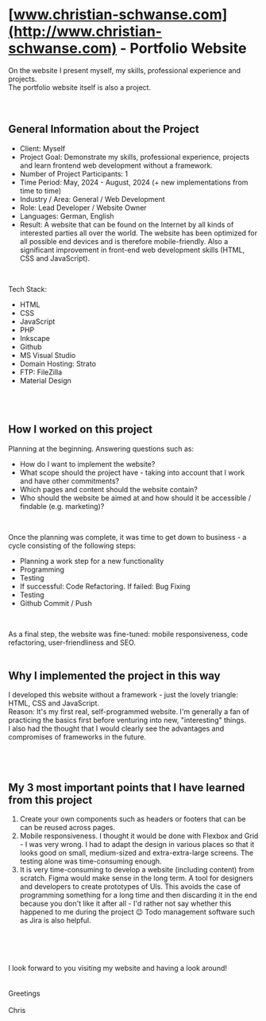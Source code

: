 # [www.christian-schwanse.com](http://www.christian-schwanse.com) - Portfolio Website
On the website I present myself, my skills, professional experience and projects.<br />
The portfolio website itself is also a project.<br />
<br />
<br />

## General Information about the Project
- Client: Myself
- Project Goal: Demonstrate my skills, professional experience, projects and learn frontend web development without a framework.
- Number of Project Participants: 1
- Time Period: May, 2024 - August, 2024 (+ new implementations from time to time)
- Industry / Area: General / Web Development
- Role: Lead Developer / Website Owner
- Languages: German, English
- Result: A website that can be found on the Internet by all kinds of interested parties all over the world.
The website has been optimized for all possible end devices and is therefore mobile-friendly. Also a significant improvement in front-end web development skills (HTML, CSS and JavaScript).
<br />

Tech Stack:
- HTML
- CSS
- JavaScript
- PHP
- Inkscape
- Github
- MS Visual Studio
- Domain Hosting: Strato
- FTP: FileZilla
- Material Design
<br />
<br />

## How I worked on this project
Planning at the beginning. Answering questions such as:
- How do I want to implement the website?
- What scope should the project have - taking into account that I work and have other commitments?
- Which pages and content should the website contain?
- Who should the website be aimed at and how should it be accessible / findable (e.g. marketing)?
<br />

Once the planning was complete, it was time to get down to business - a cycle consisting of the following steps:
- Planning a work step for a new functionality
- Programming
- Testing
- If successful: Code Refactoring. If failed: Bug Fixing
- Testing
- Github Commit / Push
<br />

As a final step, the website was fine-tuned: mobile responsiveness, code refactoring,
user-friendliness and SEO.
<br />
<br />

## Why I implemented the project in this way
I developed this website without a framework - just the lovely triangle: HTML, CSS and JavaScript.
<br />
Reason: It's my first real, self-programmed website. I'm generally a fan of practicing the basics first before venturing into new, "interesting" things.
<br />
I also had the thought that I would clearly see the advantages and compromises of frameworks in the future.<br />
<br />
<br />
<br />

## My 3 most important points that I have learned from this project
1. Create your own components such as headers or footers that can be  can be reused across pages.
2. Mobile responsiveness. I thought it would be done with Flexbox and Grid - I was very wrong. I had to adapt the design in various places so that it looks good on small, medium-sized and extra-extra-large screens. The testing alone was time-consuming enough.
3. It is very time-consuming to develop a website (including content) from scratch. Figma would make sense in the long term. A tool for designers and developers to create prototypes of UIs. This avoids the case of programming something for a long time and then discarding it in the end because you don't like it after all - I'd rather not say whether this happened to me during the project 😉 Todo management software such as Jira is also helpful.
<br />
<br />
<br />

I look forward to you visiting my website and having a look around!
<br />
<br />
<br />
Greetings
<br />
<br />
Chris
